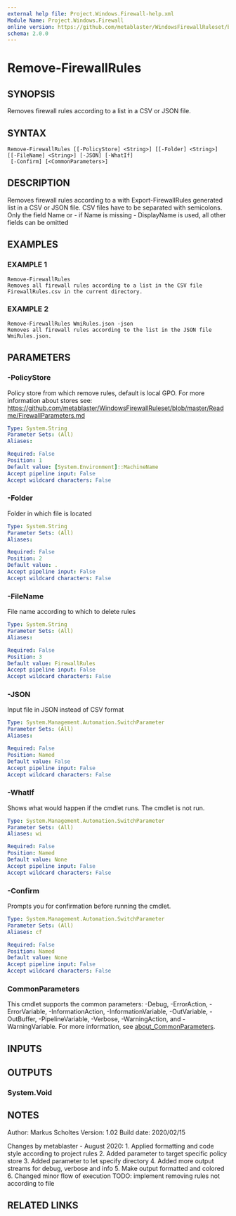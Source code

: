 ```yaml
---
external help file: Project.Windows.Firewall-help.xml
Module Name: Project.Windows.Firewall
online version: https://github.com/metablaster/WindowsFirewallRuleset/blob/develop/Modules/Project.Windows.Firewall/Help/en-US/Remove-FirewallRules.md
schema: 2.0.0
---
```


# Remove-FirewallRules

## SYNOPSIS

Removes firewall rules according to a list in a CSV or JSON file.

## SYNTAX

```none
Remove-FirewallRules [[-PolicyStore] <String>] [[-Folder] <String>] [[-FileName] <String>] [-JSON] [-WhatIf]
 [-Confirm] [<CommonParameters>]
```

## DESCRIPTION

Removes firewall rules according to a with Export-FirewallRules generated list in a CSV or JSON file.
CSV files have to be separated with semicolons.
Only the field Name or - if Name is missing - DisplayName
is used, all other fields can be omitted

## EXAMPLES

### EXAMPLE 1

```none
Remove-FirewallRules
Removes all firewall rules according to a list in the CSV file FirewallRules.csv in the current directory.
```

### EXAMPLE 2

```none
Remove-FirewallRules WmiRules.json -json
Removes all firewall rules according to the list in the JSON file WmiRules.json.
```

## PARAMETERS

### -PolicyStore

Policy store from which remove rules, default is local GPO.
For more information about stores see:
https://github.com/metablaster/WindowsFirewallRuleset/blob/master/Readme/FirewallParameters.md

```yaml
Type: System.String
Parameter Sets: (All)
Aliases:

Required: False
Position: 1
Default value: [System.Environment]::MachineName
Accept pipeline input: False
Accept wildcard characters: False
```

### -Folder

Folder in which file is located

```yaml
Type: System.String
Parameter Sets: (All)
Aliases:

Required: False
Position: 2
Default value: .
Accept pipeline input: False
Accept wildcard characters: False
```

### -FileName

File name according to which to delete rules

```yaml
Type: System.String
Parameter Sets: (All)
Aliases:

Required: False
Position: 3
Default value: FirewallRules
Accept pipeline input: False
Accept wildcard characters: False
```

### -JSON

Input file in JSON instead of CSV format

```yaml
Type: System.Management.Automation.SwitchParameter
Parameter Sets: (All)
Aliases:

Required: False
Position: Named
Default value: False
Accept pipeline input: False
Accept wildcard characters: False
```

### -WhatIf

Shows what would happen if the cmdlet runs.
The cmdlet is not run.

```yaml
Type: System.Management.Automation.SwitchParameter
Parameter Sets: (All)
Aliases: wi

Required: False
Position: Named
Default value: None
Accept pipeline input: False
Accept wildcard characters: False
```

### -Confirm

Prompts you for confirmation before running the cmdlet.

```yaml
Type: System.Management.Automation.SwitchParameter
Parameter Sets: (All)
Aliases: cf

Required: False
Position: Named
Default value: None
Accept pipeline input: False
Accept wildcard characters: False
```

### CommonParameters

This cmdlet supports the common parameters: -Debug, -ErrorAction, -ErrorVariable, -InformationAction, -InformationVariable, -OutVariable, -OutBuffer, -PipelineVariable, -Verbose, -WarningAction, and -WarningVariable. For more information, see [about_CommonParameters](http://go.microsoft.com/fwlink/?LinkID=113216).

## INPUTS

## OUTPUTS

### System.Void

## NOTES

Author: Markus Scholtes
Version: 1.02
Build date: 2020/02/15

Changes by metablaster - August 2020:
1.
Applied formatting and code style according to project rules
2.
Added parameter to target specific policy store
3.
Added parameter to let specify directory
4.
Added more output streams for debug, verbose and info
5.
Make output formatted and colored
6.
Changed minor flow of execution
TODO: implement removing rules not according to file

## RELATED LINKS

